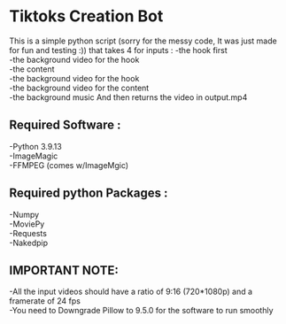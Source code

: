 # Tiktoks Creation Bot 
This is a simple python script (sorry for the messy code, It was just made for fun and testing :)) that takes 4 for inputs :
-the hook first <br/>
-the background video for the hook <br/>
-the content <br/>
-the background video for the hook <br/>
-the background video for the content <br/>
-the background music
And then returns the video in output.mp4

## Required Software :
-Python 3.9.13 <br/>
-ImageMagic <br/>
-FFMPEG (comes w/ImageMgic)

## Required python Packages :
-Numpy <br/>
-MoviePy <br/>
-Requests <br/>
-Nakedpip

## IMPORTANT NOTE:
-All the input videos should have a ratio of 9:16 (720*1080p) and a framerate of 24 fps <br/>
-You need to Downgrade Pillow to 9.5.0 for the software to run smoothly

